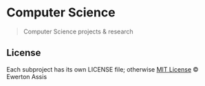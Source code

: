 # Computer Science

> Computer Science projects & research

## License

Each subproject has its own LICENSE file; otherwise
[MIT License](http://earaujoassis.mit-license.org/) &copy; Ewerton Assis
